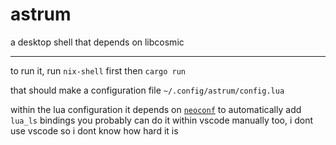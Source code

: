 # astrum
a desktop shell that depends on libcosmic

---
to run it, run `nix-shell` first then `cargo run`

that should make a configuration file `~/.config/astrum/config.lua`

within the lua configuration it depends on [`neoconf`](https://github.com/folke/neoconf.nvim.git) to automatically add `lua_ls` bindings
you probably can do it within vscode manually too, i dont use vscode so i dont know how hard it is

